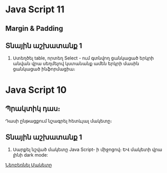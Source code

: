 # Java Script 11

## Margin & Padding

## Տնային աշխատանք 1

1. Ստեղծել table, որտեղ Select - ում գտնվող ցանկացած երկրի անվան վրա սեղմելով կստանանք ամեն երկրի մասին ցանկացած ինֆորմացիա։
# Java Script 10

## Պրակտիկ դաս։
Դասի ընթացքում նշագրել հետևյալ մակետը։

## Տնային աշխատանք 1

1. Սարքել նշված մակետը Java Script- ի միջոցով։ ԵՎ մակետի վրա լինի dark mode: 

<a href="./files/lesson10.psd" rel="nofollow" target="_blank" class="btn btn-success btn-lg">Ներբեռնել Մակետը</a>